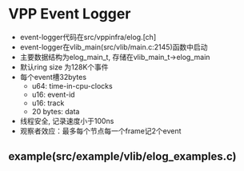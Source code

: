 # VPP Event Logger
- event-logger代码在src/vppinfra/elog.[ch]
- event-logger在vlib_main(src/vlib/main.c:2145)函数中启动
- 主要数据结构为elog_main_t, 存储在vlib_main_t->elog_main
- 默认ring size 为128K个事件
- 每个event槽32bytes
  - u64: time-in-cpu-clocks
  - u16: event-id
  - u16: track
  - 20 bytes: data 
- 线程安全, 记录速度小于100ns
- 观察者效应：最多每个节点每一个frame记2个event 
## example(src/example/vlib/elog_examples.c)

